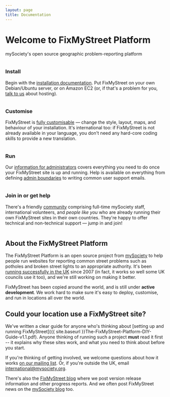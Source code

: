 ```yaml
---
layout: page
title: Documentation
---
```


Welcome to FixMyStreet Platform
===============================

<p class="lead">
  mySociety's open source geographic problem-reporting platform
</p>
<div class="homepage-feature">
  <div class="column">
    <h3>Install</h3>
    <p>
      Begin with the <a href="/install/">installation documentation</a>. Put
      FixMyStreet on your own Debian/Ubuntu server, or on Amazon EC2 (or, if
      that's a problem for you, <a
      href="http://www.mysociety.org/contact/">talk to us</a> about hosting).
    </p>
  </div>
  <div class="column">
    <h3>Customise</h3>
    <p>
      FixMyStreet is <a href="/customising/">fully customisable</a> &mdash;
      change the style, layout, maps, and behaviour of your installation.
      It's international too: if FixMyStreet is not already available in your
      language, you don't need any hard-core coding skills to provide a new
      translation.
    </p>
  </div>
</div>
<div class="homepage-feature">
  <div class="column">
    <h3>Run</h3>
    <p>
      Our <a href="/running">information for administrators</a> covers
      everything you need to do once your FixMyStreet site is up and running.
      Help is available on everything from defining <a href="/glossary/#area"
      class="glossary">admin boundaries</a> to writing common user support
      emails.
    </p>
  </div>
  <div class="column">
    <h3>Join in or get help</h3>
    <p>
      There's a friendly <a href="/community/">community</a> comprising
      full-time mySociety staff, international volunteers, and <em>people like
      you</em> who are already running their own FixMyStreet sites in their own
      countries. They're happy to offer technical and non-technical support
      &mdash; jump in and join!
    </p>
  </div>
</div>

About the FixMyStreet Platform
------------------------------

The FixMyStreet Platform is an open source project from
[mySociety](http://www.mysociety.org) to help people run websites for
reporting common street problems such as potholes and broken street lights to
an appropriate authority. It's been [running successfully in the
UK](http://www.fixmystreet.com) since 2007 (in fact, it works so well some UK
councils use it too), and we're still working on making it better.

FixMyStreet has been copied around the world, and is still under
<strong>active development</strong>. We work hard to make sure it's easy to
deploy, customise, and run in locations all over the world.

Could your location use a FixMyStreet site?
-------------------------------------------

We've written a clear guide for anyone who's thinking about [setting up and
running FixMyStreet]({{ site.baseurl }}The-FixMyStreet-Platform-DIY-Guide-v1.1.pdf). Anyone
thinking of running such a project **must** read it first -- it explains why
these sites work, and what you need to think about before you start.

If you're thinking of getting involved, we welcome questions about how it
works [on our mailing
list](https://secure.mysociety.org/admin/lists/mailman/listinfo/fixmystreet).
Or, if you're outside the UK, email
<a href="mailto:international@mysociety.org">international@mysociety.org.</a>

There's also the [FixMyStreet blog](blog/) where we post version release
information and other progress reports. And we often post FixMyStreet news on
the <a href="http://www.mysociety.org/blog">mySociety blog</a> too.
